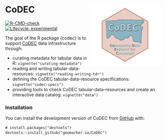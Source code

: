 # CoDEC <img src="man/figures/logo.svg" align="right" height="200" />

<!-- badges: start -->

[![R-CMD-check](https://github.com/geomarker-io/CoDEC/actions/workflows/R-CMD-check.yaml/badge.svg)](https://github.com/geomarker-io/CoDEC/actions/workflows/R-CMD-check.yaml)
[![Lifecycle:
experimental](https://img.shields.io/badge/lifecycle-experimental-orange.svg)](https://lifecycle.r-lib.org/articles/stages.html#experimental)
<!-- badges: end -->

The goal of the R package {codec} is to support [CoDEC](https://geomarker.io/CoDEC) data
infrastructure through:

- curating metadata for tabular data in R:
  `vignette("curating-metadata")`
- reading and writing tabular-data-resources:
  `vignette("reading-writing-tdr")`
- defining the CoDEC tabular-data-resource specifications:
  `vignette("codec-specs")`
- providing tools to check CoDEC tabular-data-resources and create an
  interactive data catalog: `vignette("data")`

### Installation

You can install the development version of CoDEC from
[GitHub](https://github.com/) with:

    # install.packages("devtools")
    devtools::install_github("geomarker-io/CoDEC")
